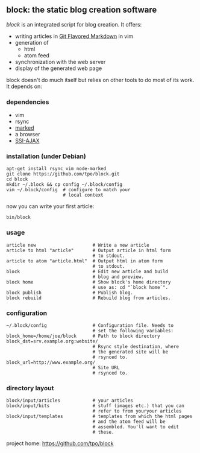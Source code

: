 ## block: the static blog creation software

_block_ is an integrated script for blog creation. It offers:

* writing articles in
  [Git Flavored Markdown](https://guides.github.com/features/mastering-markdown/#GitHub-flavored-markdown)
  in vim
* generation of
  * html
  * atom feed 
* synchronization with the web server
* display of the generated web page

block doesn't do much itself but relies on other tools to do
most of its work. It depends on:

### dependencies

* vim
* rsync
* [marked](https://github.com/chjj/marked)
* a browser
* [SSI-AJAX](https://github.com/tpo/SSI-AJAX)

### installation (under Debian)

    apt-get install rsync vim node-marked
    git clone https://github.com/tpo/block.git
    cd block
    mkdir ~/.block && cp config ~/.block/config
    vim ~/.block/config  # configure to match your
                         # local context

now you can write your first article:

    bin/block

### usage

    article new                     # Write a new article
    article to html "article"       # Output article in html form
                                    # to stdout.
    article to atom "article.html"  # Output html in atom form
                                    # to stdout.
    block                           # Edit new article and build
                                    # blog and preview.
    block home                      # Show block's home directory
                                    # use as: cd "`block home`".
    block publish                   # Publish blog.
    block rebuild                   # Rebuild blog from articles.

### configuration

    ~/.block/config                 # Configuration file. Needs to
                                    # set the following variables:
    block_home=/home/joe/block      # Path to block directory
    block_dst=srv.example.org:website/
                                    # Rsync style destination, where
                                    # the generated site will be
                                    # rsynced to.
    block_url=http://www.example.org/
                                    # Site URL
                                    # rsynced to.

### directory layout
    block/input/articles            # your articles
    block/input/bits                # stuff (images etc.) that you can
                                    # refer to from youryour articles
    block/input/templates           # templates from which the html pages
                                    # and the atom feed will be
                                    # assembled. You'll want to edit
                                    # these.

project home: https://github.com/tpo/block

